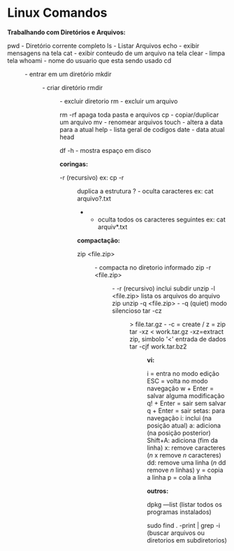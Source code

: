# Linux Comandos

**Trabalhando com Diretórios e Arquivos:**

pwd - Diretório corrente completo
ls - Listar Arquivos
echo - exibir mensagens na tela
cat <file> - exibir conteudo de um arquivo na tela
clear - limpa tela
whoami - nome do usuario que esta sendo usado
cd <dir>- entrar em um diretório
mkdir <dir>- criar diretório
rmdir <dir>- excluir diretorio
rm <file> - excluir um arquivo

rm -rf <pasta> apaga toda pasta e arquivos
cp <file> <newfile> - copiar/duplicar um arquivo
mv <file> <newfile> - renomear arquivos
touch <file> - altera a data para a atual
help - lista geral de codigos
date - data atual
head <file>

df -h - mostra espaço em disco

**coringas:**

-r (recursivo) ex: cp -r <dir> <newdir> duplica a estrutura
? - oculta caracteres ex: cat arquivo?.txt
* - oculta todos os caracteres seguintes ex: cat arquiv*.txt

**compactação:**

zip <file.zip> <dir> - compacta no diretorio informado
zip -r <file.zip> <dir> - -r (recursivo) inclui subdir
unzip -l <file.zip> lista os arquivos do arquivo zip
unzip -q <file.zip> - -q (quiet) modo silencioso
tar -cz <dir> > file.tar.gz - -c = create / z = zip
tar -xz < work.tar.gz -xz=extract zip, simbolo '<' entrada de dados
tar -cjf work.tar.bz2 <dir>

**vi:**

i = entra no modo edição
ESC = volta no modo navegação
w + Enter = salvar alguma modificação
q! + Enter = sair sem salvar
q + Enter = sair
setas: para navegação
i: inclui (na posição atual)
a: adiciona (na posição posterior)
Shift+A: adiciona (fim da linha)
x: remove caracteres (*n* x remove *n* caracteres)
dd: remove uma linha (*n* dd remove *n* linhas)
y = copia a linha
p = cola a linha

**outros:**

dpkg —list (listar todos os programas instalados)

sudo find . -print | grep -i <palavra> (buscar arquivos ou diretorios em subdiretorios)
